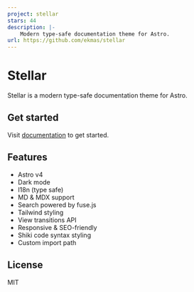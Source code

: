 ```yaml
---
project: stellar
stars: 44
description: |-
    Modern type-safe documentation theme for Astro.
url: https://github.com/ekmas/stellar
---
```


# Stellar

Stellar is a modern type-safe documentation theme for Astro.

## Get started 

Visit [documentation](https://stellar-theme.netlify.app/en/introduction/) to get started.

## Features

- Astro v4
- Dark mode
- I18n (type safe)
- MD & MDX support
- Search powered by fuse.js
- Tailwind styling
- View transitions API
- Responsive & SEO-friendly
- Shiki code syntax styling
- Custom import path

## License

MIT

